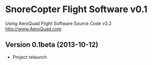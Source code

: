 SnoreCopter Flight Software v0.1
===========

Using AeroQuad Flight Software Source Code v3.2
http://www.AeroQuad.com

Version 0.1beta (2013-10-12)
----------------------------------------
* Project relaunch 

